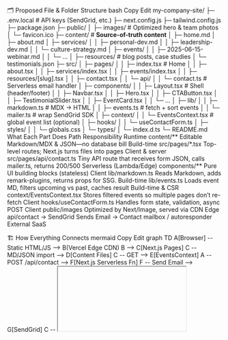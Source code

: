🗂️ Proposed File & Folder Structure
bash
Copy
Edit
my-company-site/
├─ .env.local                # API keys (SendGrid, etc.)
├─ next.config.js
├─ tailwind.config.js
├─ package.json
├─ public/
│  ├─ images/                # Optimized hero & team photos
│  └─ favicon.ico
├─ content/                  # **Source-of-truth content**
│  ├─ home.md
│  ├─ about.md
│  ├─ services/
│  │   ├─ personal-dev.md
│  │   ├─ leadership-dev.md
│  │   └─ culture-strategy.md
│  ├─ events/
│  │   ├─ 2025-06-15-webinar.md
│  │   └─ …
│  ├─ resources/             # blog posts, case studies
│  └─ testimonials.json
├─ src/
│  ├─ pages/
│  │   ├─ index.tsx          # Home
│  │   ├─ about.tsx
│  │   ├─ services/index.tsx
│  │   ├─ events/index.tsx
│  │   ├─ resources/[slug].tsx
│  │   ├─ contact.tsx
│  │   └─ api/
│  │       └─ contact.ts     # Serverless email handler
│  ├─ components/
│  │   ├─ Layout.tsx         # Shell (header/footer)
│  │   ├─ Navbar.tsx
│  │   ├─ Hero.tsx
│  │   ├─ CTAButton.tsx
│  │   ├─ TestimonialSlider.tsx
│  │   ├─ EventCard.tsx
│  │   └─ …
│  ├─ lib/
│  │   ├─ markdown.ts        # MDX → HTML
│  │   ├─ events.ts          # fetch + sort events
│  │   └─ mailer.ts          # wrap SendGrid SDK
│  ├─ context/
│  │   └─ EventsContext.tsx  # global event list (optional)
│  ├─ hooks/
│  │   └─ useContactForm.ts
│  ├─ styles/
│  │   └─ globals.css
│  └─ types/
│      └─ index.d.ts
└─ README.md
What Each Part Does
Path	Responsibility	Runtime
content/**	Editable Markdown/MDX & JSON—no database bill	Build-time
src/pages/*.tsx	Top-level routes; Next.js turns files into pages	Client & server
src/pages/api/contact.ts	Tiny API route that receives form JSON, calls mailer.ts, returns 200/500	Serverless (Lambda/Edge)
components/**	Pure UI building blocks (stateless)	Client
lib/markdown.ts	Reads Markdown, adds remark-plugins, returns props for SSG.	Build-time
lib/events.ts	Loads event MD, filters upcoming vs past, caches result	Build-time & CSR
context/EventsContext.tsx	Stores filtered events so multiple pages don’t re-fetch	Client
hooks/useContactForm.ts	Handles form state, validation, async POST	Client
public/images	Optimized by Next/Image, served via CDN	Edge
api/contact → SendGrid	Sends Email → Contact mailbox / autoresponder	External SaaS

🏗️ How Everything Connects
mermaid
Copy
Edit
graph TD
  A[Browser] -- Static HTML/JS --> B(Vercel Edge CDN)
  B --> C[Next.js Pages]
  C -- MD/JSON import --> D[Content Files]
  C -- GET --> E[EventsContext]
  A -- POST /api/contact --> F[Next.js Serverless Fn]
  F -- Send Email --> G[SendGrid]
  C -- <iframe> / link --> H[Zoom/YT Live]
Build time (CI): Vercel pulls repo → runs next build → Markdown/JSON transformed → static pages + ISR.

Runtime: Mostly static; only the contact form hits a serverless function. No cold-start on Edge.

Webinar: Simply an <iframe> (YouTube Live) or a “Join Zoom” button with the meeting URL stored in each event MD file front-matter.

🗄️ State & Data Flow
State	Lives in	Lifecycle	Notes
Page content	Markdown ➜ compiled to props	Build-time static; revalidated on git push or CMS webhook (ISR)	Free, no DB
UI state (nav open, slider index)	React useState in each component	Client only	Ephemeral
Events list (upcoming/previous)	React Context fed by events.ts	Hydrated on first mount	Keeps navigation/snackbar instant
Contact form data	Local component state → POST body	Client → Serverless → Email	After send, no DB unless you add Airtable
